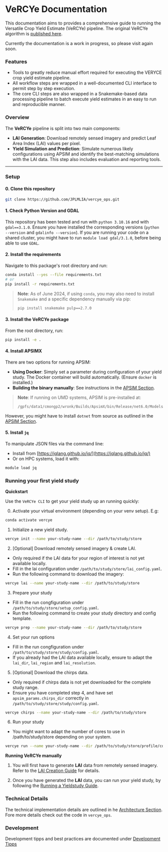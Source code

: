 # VeRCYe Documentation

This documentation aims to provides a comprehensive guide to running the Versatile Crop Yield Estimate (VeRCYe) pipeline. The original VeRCYe algorithm is [published here](https://doi.org/10.1007/s13593-024-00974-4).

Currently the documentation is a work in progress, so please visit again soon.

### Features
* Tools to greatly reduce manual effort required for executing the VERYCE crop yield estimate pipeline.
* All workflow steps are wrapped in a well-documented CLI interface to permit step by step execution.
* The core CLI steps are also wrapped in a Snakemake-based data processing pipeline to batch execute yield estimates in an easy to run and reproducible manner.


### Overview

The **VeRCYe** pipeline is split into two main components:

- **LAI Generation**: Download remotely sensed imagery and predict Leaf Area Index (LAI) values per pixel.
- **Yield Simulation and Prediction**: Simulate numerous likely configurations using APSIM and identify the best-matching simulations with the LAI data. This step also includes evaluation and reporting tools.

---

### Setup

#### 0. Clone this repository

```bash
git clone https://github.com/JPLMLIA/vercye_ops.git
```

#### 1. Check Python Version and GDAL

This repository has been tested and run with `python 3.10.16` and with `gdal==3.1.0`. Ensure you have installed the corresponding versions (`python --version` and `gdalinfo --version`).
If you are running your code on a shared cluster, you might have to run `module load gdal/3.1.0`, before being able to use `GDAL`.

#### 2. Install the requirements

Navigate to this package's root directory and run:

```bash
conda install --yes --file requirements.txt
# or
pip install -r requirements.txt
```

> **Note**: As of June 2024, if using `conda`, you may also need to install `Snakemake` and a specific dependency manually via pip:
>
> ```bash
> pip install snakemake pulp==2.7.0
> ```

#### 3. Install the VeRCYe package

From the root directory, run:

```bash
pip install -e .
```

#### 4. Install APSIMX

There are two options for running APSIM:

- **Using Docker**: Simply set a parameter during configuration of your yield study. The Docker container will build automatically. (Ensure `docker` is installed.)
- **Building the binary manually**: See instructions in the [APSIM Section](Vercye/apsim.md).

> **Note**: If running on UMD systems, APSIM is pre-installed at:
>
> ```
> /gpfs/data1/cmongp2/wronk/Builds/ApsimX/bin/Release/net6.0/Models
> ```
However, you might have to install `dotnet` from source as outlined in the [APSIM Section](Vercye/apsim.md). 

#### 5. Install `jq`

To manipulate JSON files via the command line:

- Install from [https://jqlang.github.io/jq/](https://jqlang.github.io/jq/)
- Or on HPC systems, load it with:

```bash
module load jq
```

### Running your first yield study

**Quickstart** 

Use the `VeRCYe CLI` to get your yield study up an running quickly:

0. Activate your virtual environment (depending on your venv setup). E.g:

```bash
conda activate vercye
```

1. Initialize a new yield study.

```bash
vercye init --name your-study-name --dir /path/to/study/store
```

2. [Optional] Download remotely sensed imagery & create LAI.

- Only required if the LAI data for your region of interest is not yet available locally.
- Fill in the lai configuration under `/path/to/study/store/lai_config.yaml`.
- Run the following command to download the imagery:
```bash
vercye lai --name your-study-name --dir /path/to/study/store
```

3. Prepare your study

- Fill in the run congfiguration under `/path/to/study/store/setup_config.yaml`.
- Run the following command to create your study directory and config template.
```bash
vercye prep --name your-study-name --dir /path/to/study/store
```
4. Set your run options

- Fill in the run congfiguration under `/path/to/study/store/study/config.yaml`.
- If you already had the LAI data available locally, ensure to adapt the `lai_dir`, `lai_region` and `lai_resolution`.


5. [Optional] Download the chirps data.

- Only required if chirps data is not yet downloaded for the complete study range.
- Ensure you have completed step 4, and have set `apsim_params.chirps_dir` correctly in `/path/to/study/store/study/config.yaml`.

```bash
vercye chirps --name your-study-name --dir /path/to/study/store
```

6. Run your study

- You might want to adapt the number of cores to use in /path/to/study/store depending on your system.

```bash
vercye run --name your-study-name --dir /path/to/study/store/profile/config.yaml
```


**Running VeRCYe manually**

1. You will first have to generate **LAI** data from remotely sensed imagery. Refer to the [LAI Creation Guide](LAI/running.md) for details.

2. Once you have generated the **LAI** data, you can run your yield study, by following the [Running a Yieldstudy Guide](Vercye/running.md).


### Technical Details
The technical implementation details are outlined in he [Architecture Section](Vercye/architecture.md). Fore more details check out the code in `vercye_ops`.


### Development
Development tipps and best practices are documented under [Development Tipps](devtipps.md)